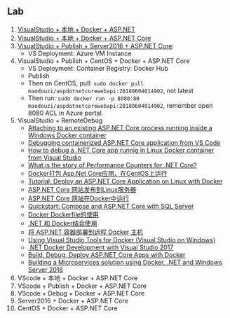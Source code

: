 ## Lab
1. [VisualStudio + 本地 + Docker + ASP.NET](https://github.com/wu-wenxiang/Training-AspDotNetCore-Docker-Public/tree/master/Docker-AspDotNet)
1. [VisualStudio + 本地 + Docker + ASP.NET Core](https://github.com/wu-wenxiang/Training-AspDotNetCore-Docker-Public/tree/master/Docker-AspDotNetCore)
1. [VisualStudio + Publish + Server2016 + ASP.NET Core](https://github.com/aspnet/Tooling/blob/AspNetVMs/docs/create-asp-net-vm-with-webdeploy.md): 
	- VS Deployment: Azure VM Instance
1. VisualStudio + Publish + CentOS + Docker + ASP.NET Core
	- VS Deployment: Container Registry: Docker Hub
	- Publish
	- Then on CentOS, pull: `sudo docker pull maodouzi/aspdotnetcorewebapi:20180604014902`, not latest
	- Then run: `sudo docker run -p 8080:80 maodouzi/aspdotnetcorewebapi:20180604014902`, remember open 8080 ACL in Azure portal.
1. VisualStudio + RemoteDebug
	- [Attaching to an existing ASP.NET Core process running inside a Windows Docker container](https://github.com/riskfirst/debugging-aspnet-core-windows-docker)
	- [Debugging containerized ASP.NET Core application from VS Code](https://github.com/aspnet/aspnet-docker/issues/186)
	- [How to debug a .NET Core app runnig in Linux Docker container from Visual Studio
](https://stackoverflow.com/questions/48661857/how-to-debug-a-net-core-app-runnig-in-linux-docker-container-from-visual-studio)
	- [What is the story of Performance Counters for .NET Core?](https://stackoverflow.com/questions/38124196/what-is-the-story-of-performance-counters-for-net-core)
	- [Docker打包 Asp.Net Core应用，在CentOS上运行](http://www.10tiao.com/html/391/201709/2654069087/3.html)
	- [Tutorial: Deploy an ASP.NET Core Application on Linux with Docker](https://stormpath.com/blog/tutorial-deploy-asp-net-core-on-linux-with-docker)
	- [ASP.NET Core 网站发布到Linux服务器](http://www.cnblogs.com/keepcodingforever/p/6642183.html)
	- [ASP.NET Core 网站在Docker中运行](https://www.cnblogs.com/keepcodingforever/p/6698862.html)
	- [Quickstart: Compose and ASP.NET Core with SQL Server](https://docs.docker.com/compose/aspnet-mssql-compose/)
	- [Docker Dockerfile的使用](https://www.jianshu.com/p/93a678d1bde6)
	- [.NET 和 Docker结合使用](http://dockone.io/article/2433)
	- [将 ASP.NET 容器部署到远程 Docker 主机](https://docs.microsoft.com/zh-cn/azure/vs-azure-tools-docker-hosting-web-apps-in-docker)
	- [Using Visual Studio Tools for Docker (Visual Studio on Windows)](https://docs.microsoft.com/en-us/dotnet/standard/containerized-lifecycle-architecture/design-develop-containerized-apps/visual-studio-tools-for-docker)
	- [.NET Docker Development with Visual Studio 2017](https://channel9.msdn.com/Events/Visual-Studio/Visual-Studio-2017-Launch/T111)
	- [Build, Debug, Deploy ASP.NET Core Apps with Docker](https://channel9.msdn.com/Events/Visual-Studio/Visual-Studio-2017-Launch/T115)
	- [Building a Microservices solution using Docker, .NET and Windows Server 2016](https://www.youtube.com/watch?v=Y2YmJTB1IKE)
1. VScode + 本地 + Docker + ASP.NET Core
1. VScode + Publish + Docker + ASP.NET Core
1. VScode + Debug + Docker + ASP.NET Core 
1. Server2016 + Docker + ASP.NET Core
1. CentOS + Docker + ASP.NET Core